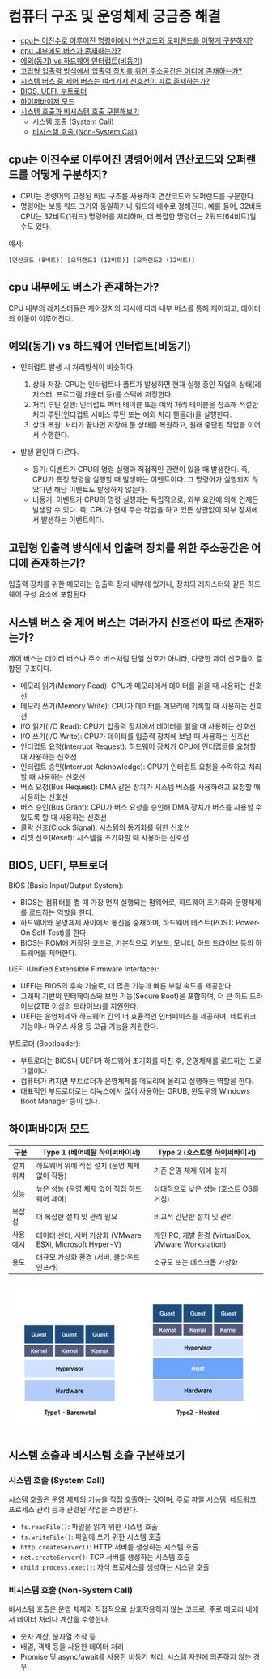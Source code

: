 # 컴퓨터 구조 및 운영체제 궁금증 해결

- [cpu는 이진수로 이루어진 명령어에서 연산코드와 오퍼랜드를 어떻게 구분하지?](#cpu는-이진수로-이루어진-명령어에서-연산코드와-오퍼랜드를-어떻게-구분하지)
- [cpu 내부에도 버스가 존재하는가?](#cpu-내부에도-버스가-존재하는가)
- [예외(동기) vs 하드웨어 인터럽트(비동기)](#예외동기-vs-하드웨어-인터럽트비동기)
- [고립형 입출력 방식에서 입출력 장치를 위한 주소공간은 어디에 존재하는가?](#고립형-입출력-방식에서-입출력-장치를-위한-주소공간은-어디에-존재하는가)
- [시스템 버스 중 제어 버스는 여러가지 신호선이 따로 존재하는가?](#시스템-버스-중-제어-버스는-여러가지-신호선이-따로-존재하는가)
- [BIOS, UEFI, 부트로더](#bios-uefi-부트로더)
- [하이퍼바이저 모드](#하이퍼바이저-모드)
- [시스템 호출과 비시스템 호출 구분해보기](#시스템-호출과-비시스템-호출-구분해보기)
  - [시스템 호출 (System Call)](#시스템-호출-system-call)
  - [비시스템 호출 (Non-System Call)](#비시스템-호출-non-system-call)

## cpu는 이진수로 이루어진 명령어에서 연산코드와 오퍼랜드를 어떻게 구분하지?

- CPU는 명령어의 고정된 비트 구조를 사용하여 연산코드와 오퍼랜드를 구분한다.
- 명령어는 보통 워드 크기와 동일하거나 워드의 배수로 정해진다. 예를 들어, 32비트 CPU는 32비트(1워드) 명령어를 처리하며, 더 복잡한 명령어는 2워드(64비트)일 수도 있다.

예시:

`[연산코드 (8비트)] [오퍼랜드1 (12비트)] [오퍼랜드2 (12비트)]`

## cpu 내부에도 버스가 존재하는가?

CPU 내부의 레지스터들은 제어장치의 지시에 따라 내부 버스를 통해 제어되고, 데이터의 이동이 이루어진다.

## 예외(동기) vs 하드웨어 인터럽트(비동기)

- 인터럽트 발생 시 처리방식이 비슷하다.

  1. 상태 저장: CPU는 인터럽트나 폴트가 발생하면 현재 실행 중인 작업의 상태(레지스터, 프로그램 카운터 등)를 스택에 저장한다.
  2. 처리 루틴 실행: 인터럽트 벡터 테이블 또는 예외 처리 테이블을 참조해 적절한 처리 루틴(인터럽트 서비스 루틴 또는 예외 처리 핸들러)을 실행한다.
  3. 상태 복원: 처리가 끝나면 저장해 둔 상태를 복원하고, 원래 중단된 작업을 이어서 수행한다.

- 발생 원인이 다르다.

  - 동기: 이벤트가 CPU의 명령 실행과 직접적인 관련이 있을 때 발생한다. 즉, CPU가 특정 명령을 실행할 때 발생하는 이벤트이다. 그 명령어가 실행되지 않았다면 해당 이벤트도 발생하지 않는다.
  - 비동기: 이벤트가 CPU의 명령 실행과는 독립적으로, 외부 요인에 의해 언제든 발생할 수 있다. 즉, CPU가 현재 무슨 작업을 하고 있든 상관없이 외부 장치에서 발생하는 이벤트이다.

## 고립형 입출력 방식에서 입출력 장치를 위한 주소공간은 어디에 존재하는가?

입출력 장치를 위한 메모리는 입출력 장치 내부에 있거나, 장치의 레지스터와 같은 하드웨어 구성 요소에 포함된다.

## 시스템 버스 중 제어 버스는 여러가지 신호선이 따로 존재하는가?

제어 버스는 데이터 버스나 주소 버스처럼 단일 신호가 아니라, 다양한 제어 신호들이 결합된 구조이다.

- 메모리 읽기(Memory Read): CPU가 메모리에서 데이터를 읽을 때 사용하는 신호선
- 메모리 쓰기(Memory Write): CPU가 데이터를 메모리에 기록할 때 사용하는 신호선
- I/O 읽기(I/O Read): CPU가 입출력 장치에서 데이터를 읽을 때 사용하는 신호선
- I/O 쓰기(I/O Write): CPU가 데이터를 입출력 장치에 보낼 때 사용하는 신호선
- 인터럽트 요청(Interrupt Request): 하드웨어 장치가 CPU에 인터럽트를 요청할 때 사용하는 신호선
- 인터럽트 승인(Interrupt Acknowledge): CPU가 인터럽트 요청을 수락하고 처리할 때 사용하는 신호선
- 버스 요청(Bus Request): DMA 같은 장치가 시스템 버스를 사용하려고 요청할 때 사용하는 신호선
- 버스 승인(Bus Grant): CPU가 버스 요청을 승인해 DMA 장치가 버스를 사용할 수 있도록 할 때 사용하는 신호선
- 클락 신호(Clock Signal): 시스템의 동기화를 위한 신호선
- 리셋 신호(Reset): 시스템을 초기화할 때 사용하는 신호선

## BIOS, UEFI, 부트로더

BIOS (Basic Input/Output System):

- BIOS는 컴퓨터를 켤 때 가장 먼저 실행되는 펌웨어로, 하드웨어 초기화와 운영체제를 로드하는 역할을 한다.
- 하드웨어와 운영체제 사이에서 통신을 중재하며, 하드웨어 테스트(POST: Power-On Self-Test)를 한다.
- BIOS는 ROM에 저장된 코드로, 기본적으로 키보드, 모니터, 하드 드라이브 등의 하드웨어를 제어한다.

UEFI (Unified Extensible Firmware Interface):

- UEFI는 BIOS의 후속 기술로, 더 많은 기능과 빠른 부팅 속도를 제공한다.
- 그래픽 기반의 인터페이스와 보안 기능(Secure Boot)을 포함하며, 더 큰 하드 드라이브(2TB 이상의 드라이브)를 지원한다.
- UEFI는 운영체제와 하드웨어 간의 더 효율적인 인터페이스를 제공하며, 네트워크 기능이나 마우스 사용 등 고급 기능을 지원한다.

부트로더 (Bootloader):

- 부트로더는 BIOS나 UEFI가 하드웨어 초기화를 마친 후, 운영체제를 로드하는 프로그램이다.
- 컴퓨터가 켜지면 부트로더가 운영체제를 메모리에 올리고 실행하는 역할을 한다.
- 대표적인 부트로더로는 리눅스에서 많이 사용하는 GRUB, 윈도우의 Windows Boot Manager 등이 있다.

## 하이퍼바이저 모드

| 구분      | Type 1 (베어메탈 하이퍼바이저)                            | Type 2 (호스트형 하이퍼바이저)                      |
| --------- | --------------------------------------------------------- | --------------------------------------------------- |
| 설치 위치 | 하드웨어 위에 직접 설치 (운영 체제 없이 작동)             | 기존 운영 체제 위에 설치                            |
| 성능      | 높은 성능 (운영 체제 없이 직접 하드웨어 제어)             | 상대적으로 낮은 성능 (호스트 OS를 거침)             |
| 복잡성    | 더 복잡한 설치 및 관리 필요                               | 비교적 간단한 설치 및 관리                          |
| 사용 예시 | 데이터 센터, 서버 가상화 (VMware ESXi, Microsoft Hyper-V) | 개인 PC, 개발 환경 (VirtualBox, VMware Workstation) |
| 용도      | 대규모 가상화 환경 (서버, 클라우드 인프라)                | 소규모 또는 데스크톱 가상화                         |

![img](hypervisor.png)

## 시스템 호출과 비시스템 호출 구분해보기

### 시스템 호출 (System Call)

시스템 호출은 운영 체제의 기능을 직접 호출하는 것이며, 주로 파일 시스템, 네트워크, 프로세스 관리 등과 관련된 작업을 수행한다.

- `fs.readFile()`: 파일을 읽기 위한 시스템 호출
- `fs.writeFile()`: 파일에 쓰기 위한 시스템 호출
- `http.createServer()`: HTTP 서버를 생성하는 시스템 호출
- `net.createServer()`: TCP 서버를 생성하는 시스템 호출
- `child_process.exec()`: 자식 프로세스를 생성하는 시스템 호출

### 비시스템 호출 (Non-System Call)

비시스템 호출은 운영 체제와 직접적으로 상호작용하지 않는 코드로, 주로 메모리 내에서 데이터 처리나 계산을 수행한다.

- 숫자 계산, 문자열 조작 등
- 배열, 객체 등을 사용한 데이터 처리
- Promise 및 async/await를 사용한 비동기 처리, 시스템 자원에 의존하지 않는 경우
